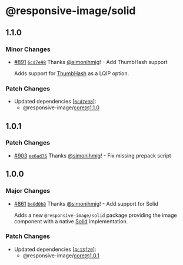 # @responsive-image/solid

## 1.1.0

### Minor Changes

- [#891](https://github.com/simonihmig/responsive-image/pull/891) [`6cd7e98`](https://github.com/simonihmig/responsive-image/commit/6cd7e980403b2c11595e6eaacd0bbe6d64d7100a) Thanks [@simonihmig](https://github.com/simonihmig)! - Add ThumbHash support

  Adds support for [ThumbHash](https://evanw.github.io/thumbhash/) as a LQIP option.

### Patch Changes

- Updated dependencies [[`6cd7e98`](https://github.com/simonihmig/responsive-image/commit/6cd7e980403b2c11595e6eaacd0bbe6d64d7100a)]:
  - @responsive-image/core@1.1.0

## 1.0.1

### Patch Changes

- [#903](https://github.com/simonihmig/responsive-image/pull/903) [`ee6ad76`](https://github.com/simonihmig/responsive-image/commit/ee6ad767ad6538eb1e47e8a8939acbd90f341f37) Thanks [@simonihmig](https://github.com/simonihmig)! - Fix missing prepack script

## 1.0.0

### Major Changes

- [#861](https://github.com/simonihmig/responsive-image/pull/861) [`be0d0b8`](https://github.com/simonihmig/responsive-image/commit/be0d0b801d21a92159eabf6faee92b844cc9ed24) Thanks [@simonihmig](https://github.com/simonihmig)! - Add support for Solid

  Adds a new `@responsive-image/solid` package providing the image component with a native [Solid](https://www.solidjs.com/) implementation.

### Patch Changes

- Updated dependencies [[`4c13f20`](https://github.com/simonihmig/responsive-image/commit/4c13f20f912a5308a347695798a8bc0c7c4187a1)]:
  - @responsive-image/core@1.0.1
